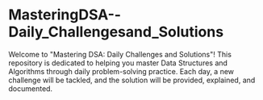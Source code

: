 # MasteringDSA--Daily_Challengesand_Solutions
Welcome to "Mastering DSA: Daily Challenges and Solutions"! This repository is dedicated to helping you master Data Structures and Algorithms through daily problem-solving practice. Each day, a new challenge will be tackled, and the solution will be provided, explained, and documented.
